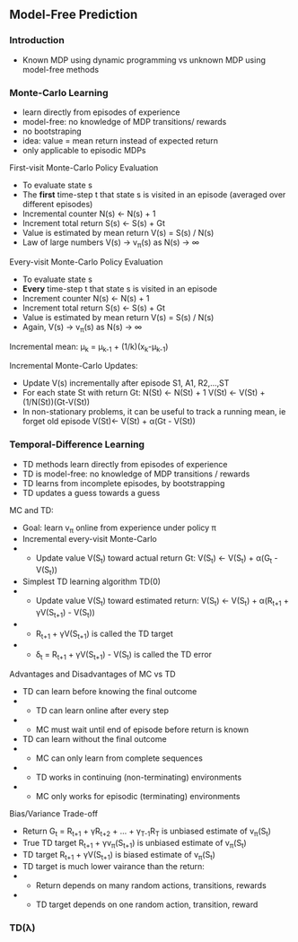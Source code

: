 ## Model-Free Prediction
### Introduction
- Known MDP using dynamic programming vs unknown MDP using model-free methods

### Monte-Carlo Learning
- learn directly from episodes of experience
- model-free: no knowledge of MDP transitions/ rewards
- no bootstraping
- idea: value = mean return instead of expected return
- only applicable to episodic MDPs

First-visit Monte-Carlo Policy Evaluation
- To evaluate state s
- The **first** time-step t that state s is visited in an episode (averaged over different episodes)
- Incremental counter N(s) <- N(s) + 1
- Increment total return S(s) <- S(s) + Gt
- Value is estimated by mean return V(s) = S(s) / N(s)
- Law of large numbers V(s) -> v<sub>π</sub>(s) as N(s) -> ∞

Every-visit Monte-Carlo Policy Evaluation
- To evaluate state s
- **Every** time-step t that state s is visited in an episode
- Increment counter N(s) <- N(s) + 1
- Increment total return S(s) <- S(s) + Gt
- Value is estimated by mean return V(s) = S(s) / N(s)
- Again, V(s) -> v<sub>π</sub>(s) as N(s) -> ∞

Incremental mean: μ<sub>k</sub> = μ<sub>k-1</sub> + (1/k)(x<sub>k</sub>-μ<sub>k-1</sub>)

Incremental Monte-Carlo Updates:
- Update V(s) incrementally after episode S1, A1, R2,...,ST
- For each state St with return Gt: N(St) <- N(St) + 1
V(St) <- V(St) + (1/N(St))(Gt-V(St))
- In non-stationary problems, it can be useful to track a running mean, ie forget old episode
V(St)<- V(St) + α(Gt - V(St))

### Temporal-Difference Learning
- TD methods learn directly from episodes of experience
- TD is model-free: no knowledge of MDP transitions / rewards
- TD learns from incomplete episodes, by bootstrapping
- TD updates a guess towards a guess

MC and TD:
- Goal: learn v<sub>π</sub> online from experience under policy π
- Incremental every-visit Monte-Carlo
- - Update value V(S<sub>t</sub>) toward actual return Gt: V(S<sub>t</sub>) <- V(S<sub>t</sub>) +  α(G<sub>t</sub> - V(S<sub>t</sub>))
- Simplest TD learning algorithm TD(0)
- - Update value V(S<sub>t</sub>) toward estimated return: V(S<sub>t</sub>) <- V(S<sub>t</sub>) +  α(R<sub>t+1</sub> + γV(S<sub>t+1</sub>) - V(S<sub>t</sub>))
- - R<sub>t+1</sub> + γV(S<sub>t+1</sub>)  is called the TD target
- - ẟ<sub>t</sub> = R<sub>t+1</sub> + γV(S<sub>t+1</sub>) - V(S<sub>t</sub>) is called the TD error

Advantages and Disadvantages of MC vs TD
- TD can learn before knowing the final outcome
- - TD can learn online after every step
- - MC must wait until end of episode before return is known
- TD can learn without the final outcome
- - MC can only learn from complete sequences
- - TD works in continuing (non-terminating) environments
- - MC only works for episodic (terminating) environments

Bias/Variance Trade-off
- Return G<sub>t</sub> = R<sub>t+1</sub> + γR<sub>t+2</sub> + ... + γ<sub>T-1</sub>R<sub>T</sub> is unbiased estimate of v<sub>π</sub>(S<sub>t</sub>)
- True TD target R<sub>t+1</sub> + γv<sub>π</sub>(S<sub>t+1</sub>) is unbiased estimate of v<sub>π</sub>(S<sub>t</sub>)
- TD target R<sub>t+1</sub> + γV(S<sub>t+1</sub>) is biased estimate of v<sub>π</sub>(S<sub>t</sub>)
- TD target is much lower vairance than the return:
- - Return depends on many random actions, transitions, rewards
- - TD target depends on one random action, transition, reward
### TD(λ)
